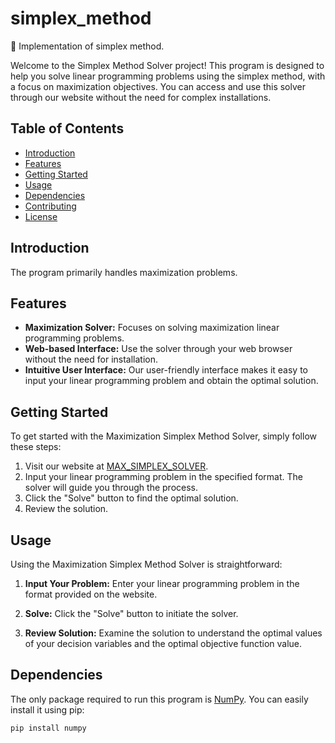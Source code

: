 # simplex_method
🔬 Implementation of simplex method.

Welcome to the Simplex Method Solver project! This program is designed to help you solve linear programming problems using the simplex method, with a focus on maximization objectives. You can access and use this solver through our website without the need for complex installations.

## Table of Contents
- [Introduction](#introduction)
- [Features](#features)
- [Getting Started](#getting-started)
- [Usage](#usage)
- [Dependencies](#dependencies)
- [Contributing](#contributing)
- [License](#license)

## Introduction

The program primarily handles maximization problems. 

## Features

- **Maximization Solver:** Focuses on solving maximization linear programming problems.
- **Web-based Interface:** Use the solver through your web browser without the need for installation.
- **Intuitive User Interface:** Our user-friendly interface makes it easy to input your linear programming problem and obtain the optimal solution.

## Getting Started

To get started with the Maximization Simplex Method Solver, simply follow these steps:

1. Visit our website at [MAX_SIMPLEX_SOLVER]([https://www.your-solver-website.com](https://huggingface.co/spaces/khushpatel2002/Optimization)).
2. Input your linear programming problem in the specified format. The solver will guide you through the process.
3. Click the "Solve" button to find the optimal solution.
4. Review the solution.

## Usage

Using the Maximization Simplex Method Solver is straightforward:

1. **Input Your Problem:** Enter your linear programming problem in the format provided on the website.

2. **Solve:** Click the "Solve" button to initiate the solver.

3. **Review Solution:** Examine the solution to understand the optimal values of your decision variables and the optimal objective function value.


## Dependencies

The only package required to run this program is [NumPy](https://numpy.org). You can easily install it using pip:

```bash
pip install numpy
